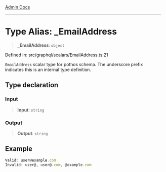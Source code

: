 [Admin Docs](/)

***

# Type Alias: \_EmailAddress

> **\_EmailAddress**: `object`

Defined in: src/graphql/scalars/EmailAddress.ts:21

`EmailAddress` scalar type for pothos schema.
The underscore prefix indicates this is an internal type definition.

## Type declaration

### Input

> **Input**: `string`

### Output

> **Output**: `string`

## Example

```ts
Valid: user@example.com
Invalid: user@, user@.com, @example.com
```
